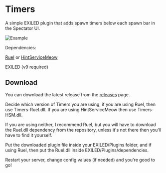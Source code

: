 ﻿# Timers

A simple EXILED plugin that adds spawn timers below each spawn bar in the Spectator UI.

![Example](https://github.com/LumiFae/Timers/blob/master/imgs/snippet.png)

Dependencies:

[RueI](https://github.com/LolaLollipop/RueI) or [HintServiceMeow](https://github.com/MeowServer/HintServiceMeow)

EXILED (v9 required)

## Download

You can download the latest release from the [releases](https://github.com/LumiFae/Timers/releases/latest) page.

Decide which version of Timers you are using, if you are using RueI, then use Timers-RueI.dll. If you are using HintServiceMeow then use Timers-HSM.dll.

If you are using neither, I recommend RueI, but you will have to download the RueI.dll dependency from the repository, unless it's not there then you'll have to find it yourself.

Put the downloaded plugin file inside your EXILED/Plugins folder, and if using RueI, then put the RueI.dll inside EXILED/Plugins/dependencies.

Restart your server, change config values (if needed) and you're good to go!
